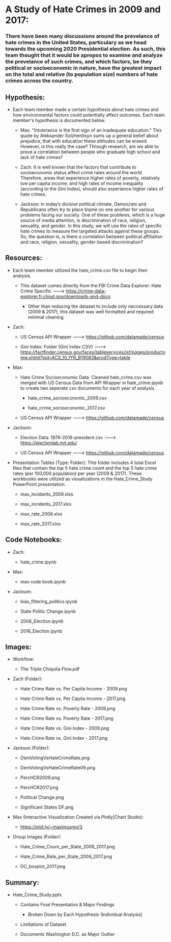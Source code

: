 # A Study of Hate Crimes in 2009 and 2017: 
### There have been many discussions around the prevelance of hate crimes in the United States, particulary as we head towards the upcoming 2020 Presidential election. As such, this team thought that it would be apropos to examine and analyze the prevelance of such crimes, and which factors, be they political or socioeconomic in nature, have the greatest impact on the total and relative (to population size) numbers of hate crimes across the country.

## Hypothesis:

* Each team member made a certain hypothesis about hate crimes and how environmental factors could potentially affect outcomes. Each team member's hypothesis is documented below.

  * Max: "Intolerance is the first sign of an inadequate education." This quote by Aleksander Solzhenitsyn sums up a general belief about prejudice, that with education these attitudes can be erased. However, is this really the case? Through research, are we able to prove a correlation between people who graduate high school and lack of hate crimes?

  * Zach: It is well known that the factors that contribute to socioeconomic status affect crime rates around the world. Therefore, areas that experience higher rates of poverty, relatively low per capita income, and high rates of income inequality (according to the Gini Index), should also experience higher rates of hate crimes.

  * Jackson: In today’s divisive political climate, Democrats and Republicans often try to place blame on one another for various problems facing our society.  One of these problems, which is a huge source of media attention, is discrimination of race, religion, sexuality, and gender.  In this study, we will use the rates of specific hate crimes to measure the targeted attacks against these groups.  So, the question is, is there a correlation between political affiliation and race, religion, sexuality, gender-based discrimination?

## Resources:

* Each team member utilized the hate_crime.csv file to begin their analysis.

  * This dataset comes directly from the FBI Crime Data Explorer: Hate Crime Specific ---> https://crime-data-explorer.fr.cloud.gov/downloads-and-docs
    
    * Other than reducing the dataset to include only neccessary data (2009 & 2017), this dataset was well formatted and required minimal cleaning. 
  
* Zach: 

  * US Census API Wrapper ---> https://github.com/datamade/census
  
  * Gini Index: Folder (Gini Index CSV) ---> https://factfinder.census.gov/faces/tableservices/jsf/pages/productview.xhtml?pid=ACS_10_1YR_B19083&prodType=table

* Max:

  * Hate Crime Socioeconomic Data: Cleaned hate_crime.csv was merged with US Census Data from API Wrapper in hate_crime.ipynb to create two seperate csv documents for each year of analysis.

    * hate_crime_socioeconomic_2009.csv
  
    * hate_crime_socioeconomic_2017.csv

  * US Census API Wrapper ---> https://github.com/datamade/census

* Jackson:

  * Election Data: 1976-2016-president.csv ---> https://electionlab.mit.edu/
  
  * US Census API Wrapper ---> https://github.com/datamade/census
  
* Presentation Tables (Type: Folder): This folder includes 4 total Excel files that contain the top 5 hate crime count and the top 5 hate crime rates (per 100,000 population) per year (2009 & 2017). These workbooks were utilized as visualizations in the Hate_Crime_Study PowerPoint presentation.

  * max_incidents_2009.xlxs
  
  * max_incidents_2017.xlxs
  
  * max_rate_2009.xlxs
  
  * max_rate_2017.xlxs

## Code Notebooks:

 * Zach: 
 
   * hate_crime.ipynb
 
 * Max:
 
   * max code book.ipynb
 
 * Jackson: 
   
   * bias_filtering_politics.ipynb
   
   * State Politic Change.ipynb
   
   * 2008_Election.ipynb
   
   * 2016_Election.ipynb

## Images:

 * Workflow:
 
   * The Triple Chiquita Flow.pdf
   
 * Zach (Folder):
 
   * Hate Crime Rate vs. Per Capita Income - 2009.png
   
   * Hate Crime Rate vs. Per Capita Income - 2017.png
   
   * Hate Crime Rate vs. Poverty Rate - 2009.png
   
   * Hate Crime Rate vs. Poverty Rate - 2017.png
   
   * Hate Crime Rate vs. Gini Index - 2009.png
   
   * Hate Crime Rate vs. Gini Index - 2017.png
   
 * Jackson (Folder):
 
   * DemVotingVsHateCrimeRate.png
   
   * DemVotingVsHateCrimeRate09.png
   
   * PercHCR2009.png
   
   * PercHCR2017.png
   
   * Political Change.png
   
   * Significant States DF.png
   
 * Max (Interactive Visualization Created via Plotly|Chart Studio):
 
   * https://plot.ly/~maximusrex/3
   
 * Group Images (Folder):
 
   * Hate_Crime_Count_per_State_2009_2017.png
   
   * Hate_Crime_Rate_per_State_2009_2017.png
   
   * DC_boxplot_2017.png

## Summary:

 * Hate_Crime_Study.pptx
 
   * Contains Final Presentation & Major Findings
   
     * Broken Down by Each Hypothesis (Individual Analysis)
   
   * Limitations of Dataset
   
   * Documents Washington D.C. as Major Outlier
